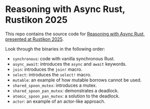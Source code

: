 # Reasoning with Async Rust, Rustikon 2025

This repo contains the source code for [Reasoning with Async Rust, presented at Rustikon 2025](https://kebab-ca.se/presentations/2025-03-26-reasoning-with-async-rust.html).

Look through the binaries in the following order:
 - `synchronous`: code with vanilla synchronous Rust.
 - `async_await`: introduces the `async` and `await` keywords.
 - `join`: introduces the `join!` macro.
 - `select`: introduces the `select!` macro.
 - `mutable`: an example of how mutable borrows cannot be used.
 - `shared_spoon_mutex`: introduces a mutex.
 - `shared_spoon_pan_mutex`: demonstrates a deadlock.
 - `atomic_spoon_pan_mutex`: a solution to the deadlock.
 - `actor`: an example of an actor-like approach.

